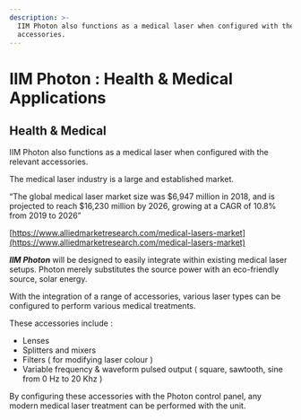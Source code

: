 ```yaml
---
description: >-
  IIM Photon also functions as a medical laser when configured with the relevant
  accessories.
---
```


# IIM Photon : Health & Medical Applications

## Health & Medical

IIM Photon also functions as a medical laser when configured with the relevant accessories.

The medical laser industry is a large and established market. 

“The global medical laser market size was $6,947 million in 2018, and is projected to reach $16,230 million by 2026, growing at a CAGR of 10.8% from 2019 to 2026”

[https://www.alliedmarketresearch.com/medical-lasers-market](https://www.alliedmarketresearch.com/medical-lasers-market)  


_**IIM Photon**_ will be designed to easily integrate within existing medical laser setups. Photon merely substitutes the source power with an eco-friendly source, solar energy.

With the integration of a range of accessories, various laser types can be configured to perform various medical treatments. 

These accessories include : 

* Lenses
* Splitters and mixers
* Filters \( for modifying laser colour \)
* Variable frequency & waveform pulsed output \( square, sawtooth, sine from 0 Hz to 20 Khz  \)

By configuring these accessories with the Photon control panel, any modern medical laser treatment can be performed with the unit.  


